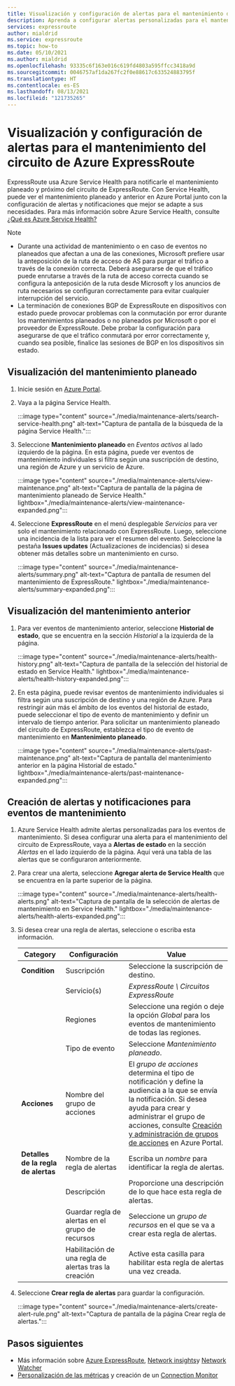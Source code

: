```yaml
---
title: Visualización y configuración de alertas para el mantenimiento del circuito de Azure ExpressRoute
description: Aprenda a configurar alertas personalizadas para el mantenimiento del circuito de ExpressRoute mediante la página Service Health de Azure Portal.
services: expressroute
author: mialdrid
ms.service: expressroute
ms.topic: how-to
ms.date: 05/10/2021
ms.author: mialdrid
ms.openlocfilehash: 93335c6f163e016c619fd4803a595ffcc3418a9d
ms.sourcegitcommit: 0046757af1da267fc2f0e88617c633524883795f
ms.translationtype: HT
ms.contentlocale: es-ES
ms.lasthandoff: 08/13/2021
ms.locfileid: "121735265"
---
```

# <a name="how-to-view-and-configure-alerts-for-azure-expressroute-circuit-maintenance"></a>Visualización y configuración de alertas para el mantenimiento del circuito de Azure ExpressRoute

ExpressRoute usa Azure Service Health para notificarle el mantenimiento planeado y próximo del circuito de ExpressRoute. Con Service Health, puede ver el mantenimiento planeado y anterior en Azure Portal junto con la configuración de alertas y notificaciones que mejor se adapte a sus necesidades. Para más información sobre Azure Service Health, consulte [¿Qué es Azure Service Health?](../service-health/overview.md)

> [!NOTE]
> * Durante una actividad de mantenimiento o en caso de eventos no planeados que afectan a una de las conexiones, Microsoft prefiere usar la anteposición de la ruta de acceso de AS para purgar el tráfico a través de la conexión correcta. Deberá asegurarse de que el tráfico puede enrutarse a través de la ruta de acceso correcta cuando se configura la anteposición de la ruta desde Microsoft y los anuncios de ruta necesarios se configuran correctamente para evitar cualquier interrupción del servicio. 
> * La terminación de conexiones BGP de ExpressRoute en dispositivos con estado puede provocar problemas con la conmutación por error durante los mantenimientos planeados o no planeados por Microsoft o por el proveedor de ExpressRoute. Debe probar la configuración para asegurarse de que el tráfico conmutará por error correctamente y, cuando sea posible, finalice las sesiones de BGP en los dispositivos sin estado.
>

## <a name="view-planned-maintenance"></a>Visualización del mantenimiento planeado

1. Inicie sesión en [Azure Portal](https://portal.azure.com/).

1. Vaya a la página Service Health. 

    :::image type="content" source="./media/maintenance-alerts/search-service-health.png" alt-text="Captura de pantalla de la búsqueda de la página Service Health."::: 

1. Seleccione **Mantenimiento planeado** en *Eventos activos* al lado izquierdo de la página. En esta página, puede ver eventos de mantenimiento individuales si filtra según una suscripción de destino, una región de Azure y un servicio de Azure.

    :::image type="content" source="./media/maintenance-alerts/view-maintenance.png" alt-text="Captura de pantalla de la página de mantenimiento planeado de Service Health." lightbox="./media/maintenance-alerts/view-maintenance-expanded.png"::: 

1. Seleccione **ExpressRoute** en el menú desplegable *Servicios* para ver solo el mantenimiento relacionado con ExpressRoute. Luego, seleccione una incidencia de la lista para ver el resumen del evento. Seleccione la pestaña **Issues updates** (Actualizaciones de incidencias) si desea obtener más detalles sobre un mantenimiento en curso.

    :::image type="content" source="./media/maintenance-alerts/summary.png" alt-text="Captura de pantalla de resumen del mantenimiento de ExpressRoute." lightbox="./media/maintenance-alerts/summary-expanded.png":::

## <a name="view-past-maintenance"></a>Visualización del mantenimiento anterior

1. Para ver eventos de mantenimiento anterior, seleccione **Historial de estado**, que se encuentra en la sección *Historial* a la izquierda de la página. 

    :::image type="content" source="./media/maintenance-alerts/health-history.png" alt-text="Captura de pantalla de la selección del historial de estado en Service Health." lightbox="./media/maintenance-alerts/health-history-expanded.png"::: 

1. En esta página, puede revisar eventos de mantenimiento individuales si filtra según una suscripción de destino y una región de Azure. Para restringir aún más el ámbito de los eventos del historial de estado, puede seleccionar el tipo de evento de mantenimiento y definir un intervalo de tiempo anterior. Para solicitar un mantenimiento planeado del circuito de ExpressRoute, establezca el tipo de evento de mantenimiento en **Mantenimiento planeado**.

    :::image type="content" source="./media/maintenance-alerts/past-maintenance.png" alt-text="Captura de pantalla del mantenimiento anterior en la página Historial de estado." lightbox="./media/maintenance-alerts/past-maintenance-expanded.png"::: 

## <a name="create-alerts-and-notifications-for-maintenance-events"></a>Creación de alertas y notificaciones para eventos de mantenimiento

1. Azure Service Health admite alertas personalizadas para los eventos de mantenimiento. Si desea configurar una alerta para el mantenimiento del circuito de ExpressRoute, vaya a **Alertas de estado** en la sección *Alertas* en el lado izquierdo de la página. Aquí verá una tabla de las alertas que se configuraron anteriormente.

1.  Para crear una alerta, seleccione **Agregar alerta de Service Health** que se encuentra en la parte superior de la página.

    :::image type="content" source="./media/maintenance-alerts/health-alerts.png" alt-text="Captura de pantalla de la selección de alertas de mantenimiento en Service Health." lightbox="./media/maintenance-alerts/health-alerts-expanded.png"::: 

1. Si desea crear una regla de alertas, seleccione o escriba esta información.

    | Category | Configuración | Value | 
    | --- | -------- | ----- |
    | **Condition** | Suscripción | Seleccione la suscripción de destino. |
    |               | Servicio(s) | *ExpressRoute \ Circuitos ExpressRoute* |
    |               | Regiones | Seleccione una región o deje la opción *Global* para los eventos de mantenimiento de todas las regiones.
    |               | Tipo de evento | Seleccione *Mantenimiento planeado*. |
    | **Acciones** | Nombre del grupo de acciones | El *grupo de acciones* determina el tipo de notificación y define la audiencia a la que se envía la notificación. Si desea ayuda para crear y administrar el grupo de acciones, consulte [Creación y administración de grupos de acciones](../azure-monitor/alerts/action-groups.md) en Azure Portal. |
    | **Detalles de la regla de alertas** | Nombre de la regla de alertas | Escriba un *nombre* para identificar la regla de alertas. |
    |                        | Descripción | Proporcione una descripción de lo que hace esta regla de alertas. | 
    |                        | Guardar regla de alertas en el grupo de recursos | Seleccione un *grupo de recursos* en el que se va a crear esta regla de alertas. |
    |                        | Habilitación de una regla de alertas tras la creación | Active esta casilla para habilitar esta regla de alertas una vez creada. |

1. Seleccione **Crear regla de alertas** para guardar la configuración.

    :::image type="content" source="./media/maintenance-alerts/create-alert-rule.png" alt-text="Captura de pantalla de la página Crear regla de alertas."::: 

## <a name="next-steps"></a>Pasos siguientes

* Más información sobre [Azure ExpressRoute](expressroute-introduction.md), [Network insights](../azure-monitor/insights/network-insights-overview.md)y [Network Watcher](../network-watcher/network-watcher-monitoring-overview.md)
* [Personalización de las métricas](expressroute-monitoring-metrics-alerts.md) y creación de un [Connection Monitor](../network-watcher/connection-monitor-overview.md)

